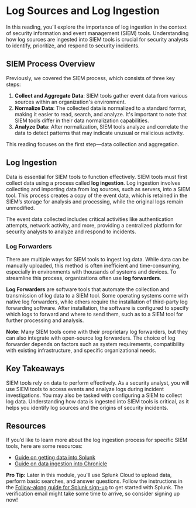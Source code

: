 # Log Sources and Log Ingestion

In this reading, you’ll explore the importance of log ingestion in the context of security information and event management (SIEM) tools. Understanding how log sources are ingested into SIEM tools is crucial for security analysts to identify, prioritize, and respond to security incidents.

## SIEM Process Overview

Previously, we covered the SIEM process, which consists of three key steps:

1. **Collect and Aggregate Data**: SIEM tools gather event data from various sources within an organization's environment.
2. **Normalize Data**: The collected data is normalized to a standard format, making it easier to read, search, and analyze. It's important to note that SIEM tools differ in their data normalization capabilities.
3. **Analyze Data**: After normalization, SIEM tools analyze and correlate the data to detect patterns that may indicate unusual or malicious activity.

This reading focuses on the first step—data collection and aggregation.

## Log Ingestion

Data is essential for SIEM tools to function effectively. SIEM tools must first collect data using a process called **log ingestion**. Log ingestion involves collecting and importing data from log sources, such as servers, into a SIEM tool. This process creates a copy of the event data, which is retained in the SIEM’s storage for analysis and processing, while the original logs remain unmodified.

The event data collected includes critical activities like authentication attempts, network activity, and more, providing a centralized platform for security analysts to analyze and respond to incidents.

### Log Forwarders

There are multiple ways for SIEM tools to ingest log data. While data can be manually uploaded, this method is often inefficient and time-consuming, especially in environments with thousands of systems and devices. To streamline this process, organizations often use **log forwarders**.

**Log Forwarders** are software tools that automate the collection and transmission of log data to a SIEM tool. Some operating systems come with native log forwarders, while others require the installation of third-party log forwarding software. After installation, the software is configured to specify which logs to forward and where to send them, such as to a SIEM tool for further processing and analysis.

**Note**: Many SIEM tools come with their proprietary log forwarders, but they can also integrate with open-source log forwarders. The choice of log forwarder depends on factors such as system requirements, compatibility with existing infrastructure, and specific organizational needs.

## Key Takeaways

SIEM tools rely on data to perform effectively. As a security analyst, you will use SIEM tools to access events and analyze logs during incident investigations. You may also be tasked with configuring a SIEM to collect log data. Understanding how data is ingested into SIEM tools is critical, as it helps you identify log sources and the origins of security incidents.

## Resources

If you’d like to learn more about the log ingestion process for specific SIEM tools, here are some resources:

- [Guide on getting data into Splunk](https://docs.splunk.com/Documentation/SplunkCloud/9.0.2303/Data/Howdoyouwanttoadddata)
- [Guide on data ingestion into Chronicle](https://cloud.google.com/chronicle/docs/data-ingestion-flow)

**Pro Tip:** Later in this module, you'll use Splunk Cloud to upload data, perform basic searches, and answer questions. Follow the instructions in the [Follow-along guide for Splunk sign-up](https://www.coursera.org/learn/detection-and-response/supplement/Wg478/follow-along-guide-for-splunk-sign-up) to get started with Splunk. The verification email might take some time to arrive, so consider signing up now!